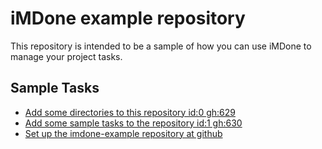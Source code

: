 iMDone example repository
====
This repository is intended to be a sample of how you can use iMDone to manage your project tasks.

Sample Tasks
----
- [Add some directories to this repository id:0 gh:629](#TODO:0)
- [Add some sample tasks to the repository id:1 gh:630](#TODO:30)
- [Set up the imdone-example repository at github](#DONE:0)
